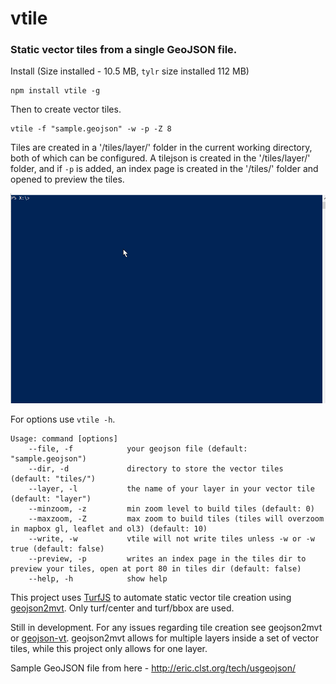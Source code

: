 # vtile
### Static vector tiles from a single GeoJSON file.

Install (Size installed - 10.5 MB, ``tylr`` size installed 112 MB)

    npm install vtile -g

Then to create vector tiles.

    vtile -f "sample.geojson" -w -p -Z 8
    
Tiles are created in a '/tiles/layer/' folder in the current working directory, both of which can be configured. A tilejson is created in the '/tiles/layer/' folder, and if ``-p`` is added, an index page is created in the '/tiles/' folder and opened to preview the tiles.

![](vtile.gif)

For options use ``vtile -h``.

```
Usage: command [options]
    --file, -f            your geojson file (default: "sample.geojson")
    --dir, -d             directory to store the vector tiles (default: "tiles/")
    --layer, -l           the name of your layer in your vector tile (default: "layer")
    --minzoom, -z         min zoom level to build tiles (default: 0)
    --maxzoom, -Z         max zoom to build tiles (tiles will overzoom in mapbox gl, leaflet and ol3) (default: 10)
    --write, -w           vtile will not write tiles unless -w or -w true (default: false)
    --preview, -p         writes an index page in the tiles dir to preview your tiles, open at port 80 in tiles dir (default: false)
    --help, -h            show help
```

This project uses [TurfJS](https://github.com/Turfjs/turf/) to automate static vector tile creation using [geojson2mvt](https://github.com/NYCPlanning/geojson2mvt). Only turf/center and turf/bbox are used. 

Still in development. For any issues regarding tile creation see geojson2mvt or [geojson-vt](https://github.com/mapbox/geojson-vt). geojson2mvt allows for multiple layers inside a set of vector tiles, while this project only allows for one layer.

Sample GeoJSON file from here - http://eric.clst.org/tech/usgeojson/
